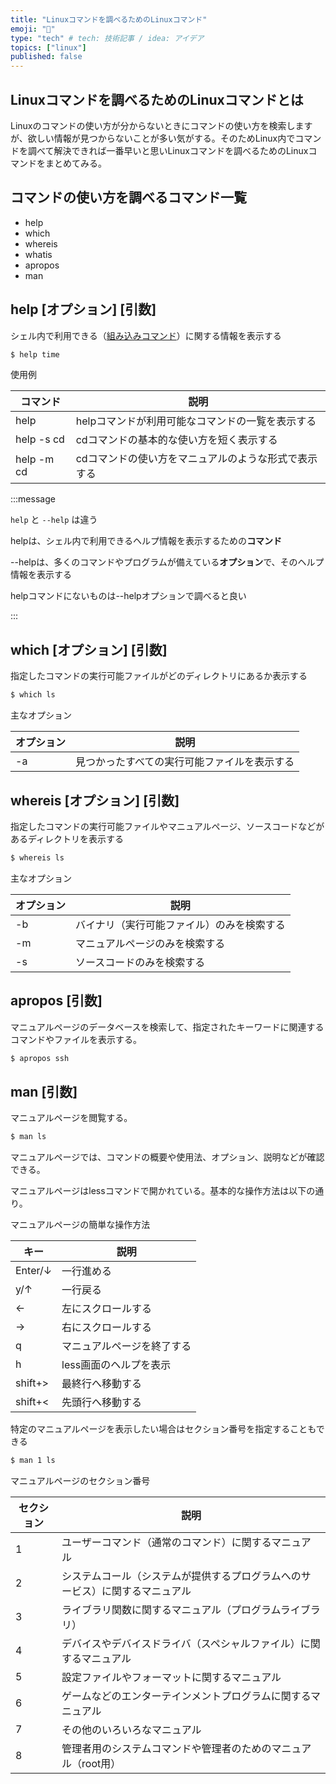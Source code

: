 ```yaml
---
title: "Linuxコマンドを調べるためのLinuxコマンド"
emoji: "📘"
type: "tech" # tech: 技術記事 / idea: アイデア
topics: ["linux"]
published: false
---
```

## Linuxコマンドを調べるためのLinuxコマンドとは

Linuxのコマンドの使い方が分からないときにコマンドの使い方を検索しますが、欲しい情報が見つからないことが多い気がする。そのためLinux内でコマンドを調べて解決できれば一番早いと思いLinuxコマンドを調べるためのLinuxコマンドをまとめてみる。

## コマンドの使い方を調べるコマンド一覧

- help
- which
- whereis
- whatis
- apropos
- man

## help [オプション] [引数]

シェル内で利用できる（[組み込みコマンド](https://wa3.i-3-i.info/word110949.html)）に関する情報を表示する

```bash
$ help time
```

使用例

| コマンド | 説明 |
| --- | --- |
| help | helpコマンドが利用可能なコマンドの一覧を表示する |
| help -s cd | cdコマンドの基本的な使い方を短く表示する |
| help -m cd | cdコマンドの使い方をマニュアルのような形式で表示する |

:::message

`help` と `--help` は違う

helpは、シェル内で利用できるヘルプ情報を表示するための**コマンド**

--helpは、多くのコマンドやプログラムが備えている**オプション**で、そのヘルプ情報を表示する

helpコマンドにないものは--helpオプションで調べると良い

:::

## which [オプション] [引数]

指定したコマンドの実行可能ファイルがどのディレクトリにあるか表示する

```bash
$ which ls
```

主なオプション

| オプション | 説明 |
| --- | --- |
| -a | 見つかったすべての実行可能ファイルを表示する |

<!-- Ubuntuでバージョンを表示(-v)、シンボリックリンクの場所を表示(-h)は確認できず -->

## whereis [オプション] [引数]

指定したコマンドの実行可能ファイルやマニュアルページ、ソースコードなどがあるディレクトリを表示する

```bash
$ whereis ls
```

主なオプション

| オプション | 説明 |
| --- | --- |
| -b | バイナリ（実行可能ファイル）のみを検索する |
| -m | マニュアルページのみを検索する |
| -s | ソースコードのみを検索する |

## apropos [引数]

マニュアルページのデータベースを検索して、指定されたキーワードに関連するコマンドやファイルを表示する。

```bash
$ apropos ssh
```

## man [引数]

マニュアルページを閲覧する。

```bash
$ man ls
```

マニュアルページでは、コマンドの概要や使用法、オプション、説明などが確認できる。

マニュアルページはlessコマンドで開かれている。基本的な操作方法は以下の通り。

マニュアルページの簡単な操作方法

| キー | 説明 |
| --- | --- |
| Enter/↓ | 一行進める |
| y/↑ | 一行戻る |
| ← | 左にスクロールする |
| → | 右にスクロールする |
| q | マニュアルページを終了する |
| h | less画面のヘルプを表示 |
| shift+> | 最終行へ移動する |
| shift+< | 先頭行へ移動する |

特定のマニュアルページを表示したい場合はセクション番号を指定することもできる

```bash
$ man 1 ls
```

マニュアルページのセクション番号

| セクション | 説明 |
| --- | --- |
| 1 | ユーザーコマンド（通常のコマンド）に関するマニュアル |
| 2 | システムコール（システムが提供するプログラムへのサービス）に関するマニュアル |
| 3 | ライブラリ関数に関するマニュアル（プログラムライブラリ） |
| 4 | デバイスやデバイスドライバ（スペシャルファイル）に関するマニュアル |
| 5 | 設定ファイルやフォーマットに関するマニュアル |
| 6 | ゲームなどのエンターテインメントプログラムに関するマニュアル |
| 7 | その他のいろいろなマニュアル |
| 8 | 管理者用のシステムコマンドや管理者のためのマニュアル（root用） |
